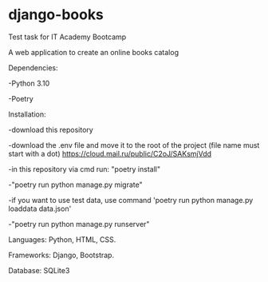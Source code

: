 # django-books
Test task for IT Academy Bootcamp

A web application to create an online books catalog

Dependencies:

-Python 3.10

-Poetry

Installation:

-download this repository

-download the .env file and move it to the root of the project (file name must start with a dot) https://cloud.mail.ru/public/C2oJ/SAKsmjVdd

-in this repository via cmd run: "poetry install"

-"poetry run python manage.py migrate"

-if you want to use test data, use command 'poetry run python manage.py loaddata data.json'

-"poetry run python manage.py runserver"

Languages: Python, HTML, CSS.

Frameworks: Django, Bootstrap.

Database: SQLite3